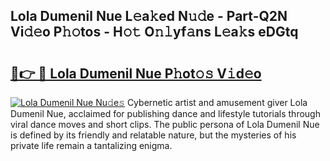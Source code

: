 ## Lola Dumenil Nue L𝚎a𝚔ed N𝚞𝚍e - Part-Q2N Vi𝚍𝚎o P𝚑𝚘tos - H𝚘𝚝 O𝚗𝚕yf𝚊ns L𝚎a𝚔s eDGtq

# <h2><a href="http://kfddyjc.oniu.top/?m=Lola+Dumenil+Nue">🔗👉 🔴 Lola Dumenil Nue P𝚑ot𝚘𝚜 V𝚒d𝚎o</a></h2>

[![Lola Dumenil Nue Nu𝚍e𝚜](https://i.imgur.com/0qMVB7G.gif)](http://kfddyjc.oniu.top/?m=Lola+Dumenil+Nue)
Cybernetic artist and amusement giver Lola Dumenil Nue, acclaimed for publishing dance and lifestyle tutorials through viral dance moves and short clips. The public persona of Lola Dumenil Nue is defined by its friendly and relatable nature, but the mysteries of his private life remain a tantalizing enigma.  
